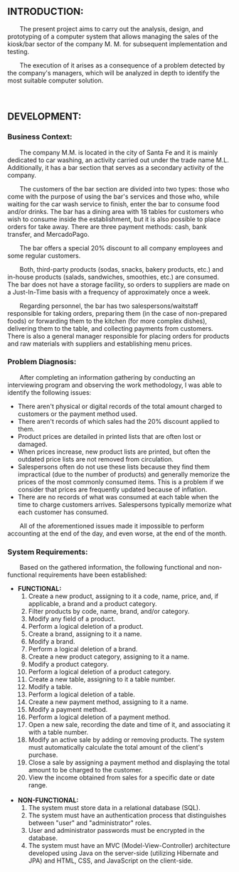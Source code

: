 <h2>INTRODUCTION:</h2>
<p>&nbsp;&nbsp;&nbsp;&nbsp;&nbsp;&nbsp;
The present project aims to carry out the analysis, design, and prototyping of a computer system that allows managing the sales of the kiosk/bar sector of the company M. M. for subsequent implementation and testing.</p>

<p>&nbsp;&nbsp;&nbsp;&nbsp;&nbsp;&nbsp;
The execution of it arises as a consequence of a problem detected by the company's managers, which will be analyzed in depth to identify the most suitable computer solution.</p>
<br>

<h2>DEVELOPMENT:</h2>

<h3>Business Context:</h3>
<p>&nbsp;&nbsp;&nbsp;&nbsp;&nbsp;&nbsp;
The company M.M. is located in the city of Santa Fe and it is mainly dedicated to car washing, an activity carried out under the trade name M.L. Additionally, it has a bar section that serves as a secondary activity of the company.</p>
<p>&nbsp;&nbsp;&nbsp;&nbsp;&nbsp;&nbsp;
The customers of the bar section are divided into two types: those who come with the purpose of using the bar's services and those who, while waiting for the car wash service to finish, enter the bar to consume food and/or drinks. The bar has a dining area with 18 tables for customers who wish to consume inside the establishment, but it is also possible to place orders for take away. There are three payment methods: cash, bank transfer, and MercadoPago.</p>
<p>&nbsp;&nbsp;&nbsp;&nbsp;&nbsp;&nbsp;
The bar offers a special 20% discount to all company employees and some regular customers.</p>
<p>&nbsp;&nbsp;&nbsp;&nbsp;&nbsp;&nbsp;
Both, third-party products (sodas, snacks, bakery products, etc.) and in-house products (salads, sandwiches, smoothies, etc.) are consumed. The bar does not have a storage facility, so orders to suppliers are made on a Just-In-Time basis with a frequency of approximately once a week.</p>
<p>&nbsp;&nbsp;&nbsp;&nbsp;&nbsp;&nbsp;
Regarding personnel, the bar has two salespersons/waitstaff responsible for taking orders, preparing them (in the case of non-prepared foods) or forwarding them to the kitchen (for more complex dishes), delivering them to the table, and collecting payments from customers. There is also a general manager responsible for placing orders for products and raw materials with suppliers and establishing menu prices.</p>

<h3>Problem Diagnosis:</h3>
<p>&nbsp;&nbsp;&nbsp;&nbsp;&nbsp;&nbsp;
After completing an information gathering by conducting an interviewing program and observing the work methodology, I was able to identify the following issues:</p>
<ul>
  <li>There aren't physical or digital records of the total amount charged to customers or the payment method used.</li>
  <li>There aren't records of which sales had the 20% discount applied to them.</li>
  <li>Product prices are detailed in printed lists that are often lost or damaged.</li>
  <li>When prices increase, new product lists are printed, but often the outdated price lists are not removed from circulation.</li>
  <li>Salespersons often do not use these lists because they find them impractical (due to the number of products) and generally memorize the prices of the most commonly consumed items. This is a problem if we consider that prices are frequently updated because of inflation.</li>
  <li>There are no records of what was consumed at each table when the time to charge customers arrives. Salespersons typically memorize what each customer has consumed.</li>
</ul>
<p>&nbsp;&nbsp;&nbsp;&nbsp;&nbsp;&nbsp;
All of the aforementioned issues made it impossible to perform accounting at the end of the day, and even worse, at the end of the month.</p>

<h3>System Requirements:</h3>
<p>&nbsp;&nbsp;&nbsp;&nbsp;&nbsp;&nbsp;
Based on the gathered information, the following functional and non-functional requirements have been established:</p>

<ul>
  <li><b>FUNCTIONAL:</b>
    <ol>
      <li>Create a new product, assigning to it a code, name, price, and, if applicable, a brand and a product category.</li>
      <li>Filter products by code, name, brand, and/or category.</li>
      <li>Modify any field of a product.</li>
      <li>Perform a logical deletion of a product.</li>
      <li>Create a brand, assigning to it a name.</li>
      <li>Modify a brand.</li>
      <li>Perform a logical deletion of a brand.</li>
      <li>Create a new product category, assigning to it a name.</li>
      <li>Modify a product category.</li>
      <li>Perform a logical deletion of a product category.</li>
      <li>Create a new table, assigning to it a table number.</li>
      <li>Modify a table.</li>
      <li>Perform a logical deletion of a table.</li>
      <li>Create a new payment method, assigning to it a name.</li>
      <li>Modify a payment method.</li>
      <li>Perform a logical deletion of a payment method.</li>
      <li>Open a new sale, recording the date and time of it, and associating it with a table number.</li>
      <li>Modify an active sale by adding or removing products. The system must automatically calculate the total amount of the client's purchase.</li>
      <li>Close a sale by assigning a payment method and displaying the total amount to be charged to the customer.</li>
      <li>View the income obtained from sales for a specific date or date range.</li>
    </ol>
  </li>
  <br>
  <li><b>NON-FUNCTIONAL:</b>
    <ol>
      <li>The system must store data in a relational database (SQL).</li>
      <li>The system must have an authentication process that distinguishes between "user" and "administrator" roles.</li>
      <li>User and administrator passwords must be encrypted in the database.</li>
      <li>The system must have an MVC (Model-View-Controller) architecture developed using Java on the server-side (utilizing Hibernate and JPA) and HTML, CSS, and JavaScript on the client-side.</li>
    </ol>
  </li>
</ul>
